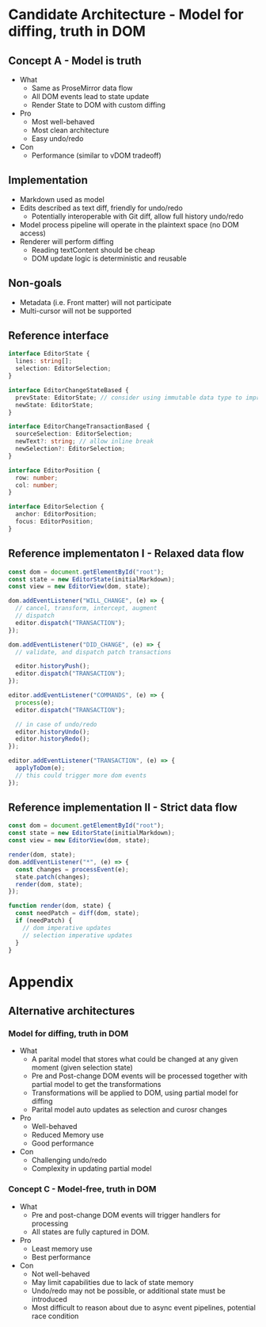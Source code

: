 # Candidate Architecture - Model for diffing, truth in DOM

## Concept A - Model is truth

- What
  - Same as ProseMirror data flow
  - All DOM events lead to state update
  - Render State to DOM with custom diffing
- Pro
  - Most well-behaved
  - Most clean architecture
  - Easy undo/redo
- Con
  - Performance (similar to vDOM tradeoff)

## Implementation

- Markdown used as model
- Edits described as text diff, friendly for undo/redo
  - Potentially interoperable with Git diff, allow full history undo/redo
- Model process pipeline will operate in the plaintext space (no DOM access)
- Renderer will perform diffing
  - Reading textContent should be cheap
  - DOM update logic is deterministic and reusable

## Non-goals

- Metadata (i.e. Front matter) will not participate
- Multi-cursor will not be supported

## Reference interface

```typescript
interface EditorState {
  lines: string[];
  selection: EditorSelection;
}

interface EditorChangeStateBased {
  prevState: EditorState; // consider using immutable data type to improve perf
  newState: EditorState;
}

interface EditorChangeTransactionBased {
  sourceSelection: EditorSelection;
  newText?: string; // allow inline break
  newSelection?: EditorSelection;
}

interface EditorPosition {
  row: number;
  col: number;
}

interface EditorSelection {
  anchor: EditorPosition;
  focus: EditorPosition;
}
```

## Reference implementaton I - Relaxed data flow

```typescript
const dom = document.getElementById("root");
const state = new EditorState(initialMarkdown);
const view = new EditorView(dom, state);

dom.addEventListener("WILL_CHANGE", (e) => {
  // cancel, transform, intercept, augment
  // dispatch
  editor.dispatch("TRANSACTION");
});

dom.addEventListener("DID_CHANGE", (e) => {
  // validate, and dispatch patch transactions

  editor.historyPush();
  editor.dispatch("TRANSACTION");
});

editor.addEventListener("COMMANDS", (e) => {
  process(e);
  editor.dispatch("TRANSACTION");

  // in case of undo/redo
  editor.historyUndo();
  editor.historyRedo();
});

editor.addEventListener("TRANSACTION", (e) => {
  applyToDom(e);
  // this could trigger more dom events
});
```

## Reference implementation II - Strict data flow

```typescript
const dom = document.getElementById("root");
const state = new EditorState(initialMarkdown);
const view = new EditorView(dom, state);

render(dom, state);
dom.addEventListener("*", (e) => {
  const changes = processEvent(e);
  state.patch(changes);
  render(dom, state);
});

function render(dom, state) {
  const needPatch = diff(dom, state);
  if (needPatch) {
    // dom imperative updates
    // selection imperative updates
  }
}
```

# Appendix

## Alternative architectures

### Model for diffing, truth in DOM

- What
  - A parital model that stores what could be changed at any given moment (given selection state)
  - Pre and Post-change DOM events will be processed together with partial model to get the transformations
  - Transformations will be applied to DOM, using partial model for diffing
  - Parital model auto updates as selection and curosr changes
- Pro
  - Well-behaved
  - Reduced Memory use
  - Good performance
- Con
  - Challenging undo/redo
  - Complexity in updating partial model

### Concept C - Model-free, truth in DOM

- What
  - Pre and post-change DOM events will trigger handlers for processing
  - All states are fully captured in DOM.
- Pro
  - Least memory use
  - Best performance
- Con
  - Not well-behaved
  - May limit capabilities due to lack of state memory
  - Undo/redo may not be possible, or additional state must be introduced
  - Most difficult to reason about due to async event pipelines, potential race condition
